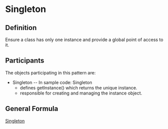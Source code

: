 # Singleton
## Definition
Ensure a class has only one instance and provide a global point of access to it.

## Participants
The objects participating in this pattern are:

- Singleton -- In sample code: Singleton
    - defines getInstance() which returns the unique instance.
    - responsible for creating and managing the instance object.

## General Formula
[Singleton](./Singleton.js)